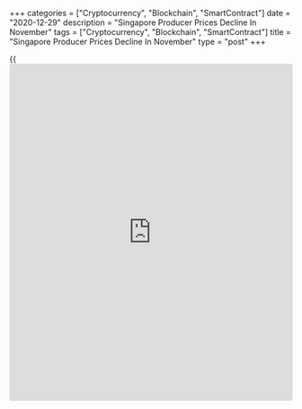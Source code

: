+++
categories = ["Cryptocurrency", "Blockchain", "SmartContract"]
date = "2020-12-29"
description = "Singapore Producer Prices Decline In November"
tags = ["Cryptocurrency", "Blockchain", "SmartContract"]
title = "Singapore Producer Prices Decline In November"
type = "post"
+++

{{<iframe id="large-banner" src="https://www.bounty.group/#slide=28.0" width="100%" height="600" scrolling="no" style="border: 0px solid rgb(216, 221, 230); border-radius: 3px;">}}

Singapore's producer prices declined in November, data from the
Department of Statistics showed on Tuesday.

The manufacturing producer price index fell 8.8 percent year-on-year in
November, following an 8.3 percent decline in October.

The oil index declined 32.5 percent annually in November, and the non-
oil indices fell 5.4 percent.

The Domestic Supply Price Index declined 9.4 percent year-on-year in
November, after a 9.7 percent decrease in October.

On a monthly basis, producer prices fell 0.7 percent in November, after
a 0.2 percent increase in the preceding month.

Another report from the statistical office showed that the import prices
fell 5.8 percent annually in November, following a 7.6 percent decrease
in the previous month.

On a month-on-month basis, import prices increased 0.8 percent in
November, after a 0.1 percent fall in the prior month.

Data showed that export prices declined 6.6 percent yearly in November
and fell 0.4 percent from a month ago.

For comments and feedback [contact](https://www.playgroundfx.com/contact/): editorial@rtt[news](https://www.letsplayfx.com/blog/forex-news-website/).com

[Economic News][1]

 **What parts of the world are seeing the best (and worst) economic
performances lately? Click[here][2] to check out our [Econ Scorecard][2]
and find out! See up-to-the-moment [ranking](https://www.playgroundfx.com/blog/crypto-exchange-ranking/)s for the best and worst
performers in [GDP][3], [unemployment rate][4], [inflation][5] and much
more.**

   1. www.rtt[news](https://www.letsplayfx.com/blog/forex-news-website/).com/Content/EconomicNews.aspx
   2. www.rtt[news](https://www.letsplayfx.com/blog/forex-news-website/).com/economic-scorecard/world-rank/industrial-production/highest-performance.aspx
   3. www.rtt[news](https://www.letsplayfx.com/blog/forex-news-website/).com/economic-scorecard/world-rank/GDP/highest-performance.aspx
   4. www.rtt[news](https://www.letsplayfx.com/blog/forex-news-website/).com/economic-scorecard/world-rank/unemployment-rate/lowest-performance.aspx
   5. www.rtt[news](https://www.letsplayfx.com/blog/forex-news-website/).com/economic-scorecard/world-rank/CPI/highest-performance.aspx